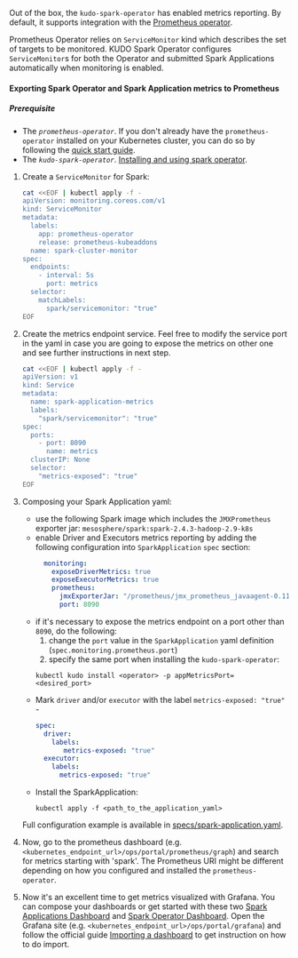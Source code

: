 Out of the box, the `kudo-spark-operator` has enabled metrics reporting. 
By default, it supports integration with the [Prometheus operator](https://github.com/coreos/prometheus-operator).

Prometheus Operator relies on `ServiceMonitor` kind which describes the set of targets to be monitored. 
KUDO Spark Operator configures `ServiceMonitor`s for both the Operator and submitted Spark Applications automatically 
when monitoring is enabled.

#### Exporting Spark Operator and Spark Application metrics to Prometheus

##### Prerequisite
* The *`prometheus-operator`*.
If you don't already have the `prometheus-operator` installed on your Kubernetes cluster, you can do so by following
the [quick start guide](https://github.com/coreos/prometheus-operator#quickstart).
* The *`kudo-spark-operator`*. [Installing and using spark operator](https://github.com/mesosphere/kudo-spark-operator/blob/master/README.md#installing-and-using-spark-operator).

1) Create a `ServiceMonitor` for Spark: 
   ```bash
   cat <<EOF | kubectl apply -f -
   apiVersion: monitoring.coreos.com/v1
   kind: ServiceMonitor
   metadata:
     labels:
       app: prometheus-operator
       release: prometheus-kubeaddons
     name: spark-cluster-monitor
   spec:
     endpoints:
       - interval: 5s
         port: metrics
     selector:
       matchLabels:
         spark/servicemonitor: "true"
   EOF
   ```
1) Create the metrics endpoint service. Feel free to modify the service port in the yaml in case you are going to expose 
the metrics on other one and see further instructions in next step.
   ```bash
   cat <<EOF | kubectl apply -f - 
   apiVersion: v1
   kind: Service
   metadata:
     name: spark-application-metrics
     labels:
       "spark/servicemonitor": "true"
   spec:
     ports:
       - port: 8090
         name: metrics
     clusterIP: None
     selector:
       "metrics-exposed": "true"
   EOF
   ```  
1) Composing your Spark Application yaml:
   - use the following Spark image which includes the `JMXPrometheus` exporter jar: `mesosphere/spark:spark-2.4.3-hadoop-2.9-k8s`
   - enable Driver and Executors metrics reporting by adding the following configuration into `SparkApplication` `spec` section:
     ```yaml
       monitoring:
         exposeDriverMetrics: true
         exposeExecutorMetrics: true
         prometheus:
           jmxExporterJar: "/prometheus/jmx_prometheus_javaagent-0.11.0.jar"
           port: 8090
     ```  
   - if it's necessary to expose the metrics endpoint on a port other than `8090`, do the following:
     1) change the `port` value in the `SparkApplication` yaml definition (`spec.monitoring.prometheus.port`)
     1) specify the same port when installing the `kudo-spark-operator`:  
     ```
     kubectl kudo install <operator> -p appMetricsPort=<desired_port>
     ```
   - Mark `driver` and/or `executor` with the label `metrics-exposed: "true"` -
     ```yaml
     spec:
       driver:
         labels:
            metrics-exposed: "true"
       executor:
         labels:
           metrics-exposed: "true"
     ```
   - Install the SparkApplication:
     ```
     kubectl apply -f <path_to_the_application_yaml>   
     ```
   Full configuration example is available in [specs/spark-application.yaml](specs/spark-application.yaml).
1) Now, go to the prometheus dashboard (e.g. `<kubernetes_endpoint_url>/ops/portal/prometheus/graph`) and search for metrics 
starting with 'spark'. The Prometheus URI might be different depending on how you configured and installed the `prometheus-operator`. 

1) Now it's an excellent time to get metrics visualized with Grafana. You can compose your dashboards or get started with these 
two [Spark Applications Dashboard](/dashboards/grafana_spark_applications.json) and [Spark Operator Dashboard](dashboards/grafana_spark_operator.json).
Open the Grafana site (e.g. `<kubernetes_endpoint_url>/ops/portal/grafana`) and follow the official guide [Importing a dashboard](https://grafana.com/docs/reference/export_import/#importing-a-dashboard) 
to get instruction on how to do import. 